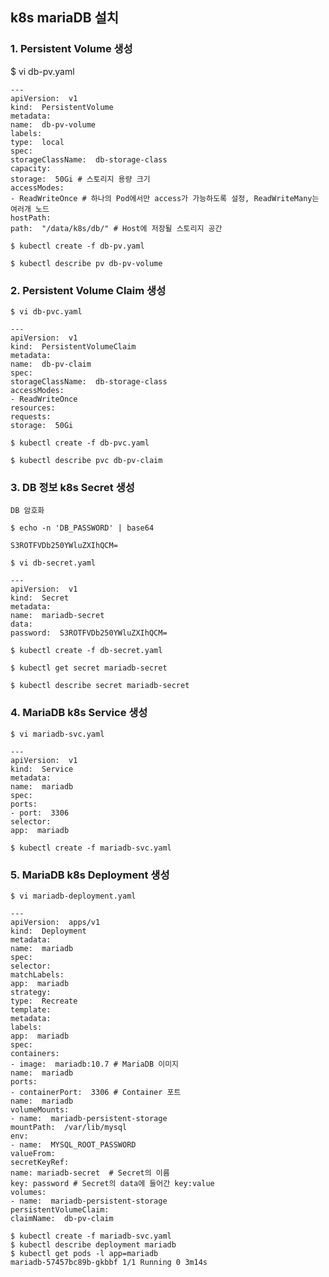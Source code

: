 

## k8s mariaDB 설치

### 1. Persistent Volume 생성

$ vi db-pv.yaml

    ---  
    apiVersion:  v1  
    kind:  PersistentVolume  
    metadata:  
    name:  db-pv-volume  
    labels:  
    type:  local  
    spec:  
    storageClassName:  db-storage-class  
    capacity:  
    storage:  50Gi # 스토리지 용량 크기  
    accessModes:  
    - ReadWriteOnce # 하나의 Pod에서만 access가 가능하도록 설정, ReadWriteMany는 여러개 노드  
    hostPath:  
    path:  "/data/k8s/db/" # Host에 저장될 스토리지 공간
    
    $ kubectl create -f db-pv.yaml
    
    $ kubectl describe pv db-pv-volume

### 2. Persistent Volume Claim 생성

    $ vi db-pvc.yaml
    
    ---  
    apiVersion:  v1  
    kind:  PersistentVolumeClaim  
    metadata:  
    name:  db-pv-claim  
    spec:  
    storageClassName:  db-storage-class  
    accessModes:  
    - ReadWriteOnce  
    resources:  
    requests:  
    storage:  50Gi
    
    $ kubectl create -f db-pvc.yaml
    
    $ kubectl describe pvc db-pv-claim


### 3. DB 정보 k8s Secret 생성

    DB 암호화
    
    $ echo -n 'DB_PASSWORD' | base64
    
    S3ROTFVDb250YWluZXIhQCM=
    
    $ vi db-secret.yaml

    ---  
    apiVersion:  v1  
    kind:  Secret  
    metadata:  
    name:  mariadb-secret  
    data:  
    password:  S3ROTFVDb250YWluZXIhQCM=
    
    $ kubectl create -f db-secret.yaml
    
    $ kubectl get secret mariadb-secret
    
    $ kubectl describe secret mariadb-secret



### 4. MariaDB k8s Service 생성

    $ vi mariadb-svc.yaml
    
    ---  
    apiVersion:  v1  
    kind:  Service  
    metadata:  
    name:  mariadb  
    spec:  
    ports:  
    - port:  3306  
    selector:  
    app:  mariadb
    
    $ kubectl create -f mariadb-svc.yaml

### 5. MariaDB k8s Deployment 생성

    $ vi mariadb-deployment.yaml
    
    ---  
    apiVersion:  apps/v1  
    kind:  Deployment  
    metadata:  
    name:  mariadb  
    spec:  
    selector:  
    matchLabels:  
    app:  mariadb  
    strategy:  
    type:  Recreate  
    template:  
    metadata:  
    labels:  
    app:  mariadb  
    spec:  
    containers:  
    - image:  mariadb:10.7 # MariaDB 이미지  
    name:  mariadb  
    ports:  
    - containerPort:  3306 # Container 포트  
    name:  mariadb  
    volumeMounts:  
    - name:  mariadb-persistent-storage  
    mountPath:  /var/lib/mysql  
    env:  
    - name:  MYSQL_ROOT_PASSWORD  
    valueFrom:  
    secretKeyRef:  
    name: mariadb-secret  # Secret의 이름  
    key: password # Secret의 data에 들어간 key:value  
    volumes:  
    - name:  mariadb-persistent-storage  
    persistentVolumeClaim:  
    claimName:  db-pv-claim
    
    $ kubectl create -f mariadb-svc.yaml
    $ kubectl describe deployment mariadb
    $ kubectl get pods -l app=mariadb
    mariadb-57457bc89b-gkbbf 1/1 Running 0 3m14s
